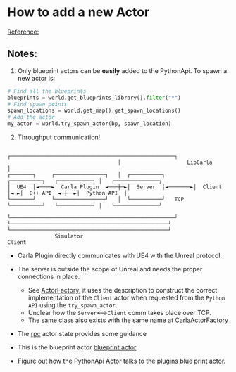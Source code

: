 # How to add a new Actor

[Reference:](tuto_D_create_sensor.md)

## Notes:

1. Only blueprint actors can be **easily** added to the PythonApi. To spawn a new actor is:

```python
# Find all the blueprints
blueprints = world.get_blueprints_library().filter("*")
# Find spawn points
spawn_locations = world.get_map().get_spawn_locations()
# Add the actor
my_actor = world.try_spawn_actor(bp, spawn_location)
```

2. Throughput communication!

```text
                                   ┌────────────────────────────────────────────────────┐
                                   │                     LibCarla                       │
┌───────┐     ┌────────────────┐   │  ┌──────────┐         ┌──────────┐   ┌───────────┐ │   ┌──────────────┐
│  UE4  │◄────►  Carla Plugin  ◄───┼─►│  Server  │◄───────►│  Client  │◄─►│  C++ API  ◄─┼──►│  Python API  │
└───────┘     └────────────────┘   │  └──────────┘   TCP   └──────────┘   └───────────┘ │   └──────────────┘
                                   └────────────────────────────────────────────────────┘
└──────────────────────────────────────────────────┘      └──────────────────────────────────────────────────┘
               Simulator                                                            Client
```

- Carla Plugin directly communicates with UE4 with the Unreal protocol.
- The server is outside the scope of Unreal and needs the proper connections in place.

  - See [ActorFactory](../LibCarla/source/carla/client/detail/ActorFactory.cpp), it uses the description to construct the correct implementation of the `Client` actor when requested from the `Python API` using the `try_spawn_actor`.
  - Unclear how the `Server`<-->`Client` comm takes place over TCP.
  - The same class also exists with the same name at [CarlaActorFactory](../Unreal/CarlaUE4/Plugins/Carla/Source/Carla/Actor/CarlaActorFactory.h)

- The  [rpc](../LibCarla/source/carla/rpc/ActorState.h) actor state provides some guidance
- This is the blueprint actor [blueprint actor](../Unreal/CarlaUE4/Plugins/Carla/Source/Carla/Sensor/DataLineSensor.cpp)
- Figure out how the PythonApi Actor talks to the plugins blue print actor.
